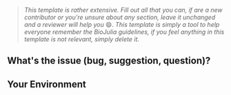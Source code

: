 <!--- Provide a general summary of the issue in the Title above -->

> _This template is rather extensive. Fill out all that you can, if are a new contributor or you're unsure about any section, leave it unchanged and a reviewer will help you_ :smile:. _This template is simply a tool to help everyone remember the BioJulia guidelines, if you feel anything in this template is not relevant, simply delete it._

## What's the issue (bug, suggestion, question)?

## Your Environment
<!--- Typically, just include the output from running `versioninfo()` in the julia REPL -->

<!-- And including installed packages by doing eg `] status` -->
